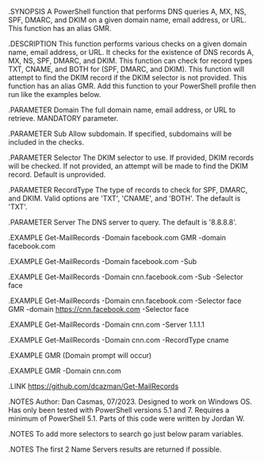 .SYNOPSIS
A PowerShell function that performs DNS queries A, MX, NS, SPF, DMARC, and DKIM on a given domain name, email address, or URL.
This function has an alias GMR.

.DESCRIPTION
This function performs various checks on a given domain name, email address, or URL. It checks for the existence of DNS records A, MX, NS, SPF, DMARC, and DKIM.
This function can check for record types TXT, CNAME, and BOTH for (SPF, DMARC, and DKIM).
This function will attempt to find the DKIM record if the DKIM selector is not provided.
This function has an alias GMR.
Add this function to your PowerShell profile then run like the examples below.

.PARAMETER Domain
The full domain name, email address, or URL to retrieve. MANDATORY parameter.

.PARAMETER Sub
Allow subdomain. If specified, subdomains will be included in the checks.

.PARAMETER Selector
The DKIM selector to use. If provided, DKIM records will be checked. If not provided, an attempt will be made to find the DKIM record. Default is unprovided.

.PARAMETER RecordType
The type of records to check for SPF, DMARC, and DKIM. Valid options are 'TXT', 'CNAME', and 'BOTH'. The default is 'TXT'.

.PARAMETER Server
The DNS server to query. The default is '8.8.8.8'.

.EXAMPLE
Get-MailRecords -Domain facebook.com
GMR -domain facebook.com

.EXAMPLE
Get-MailRecords -Domain facebook.com -Sub

.EXAMPLE
Get-MailRecords -Domain cnn.facebook.com -Sub -Selector face

.EXAMPLE
Get-MailRecords -Domain cnn.facebook.com -Selector face
GMR -domain https://cnn.facebook.com -Selector face

.EXAMPLE
Get-MailRecords -Domain cnn.com -Server 1.1.1.1

.EXAMPLE
Get-MailRecords -Domain cnn.com -RecordType cname

.EXAMPLE
GMR (Domain prompt will occur)

.EXAMPLE
GMR -Domain cnn.com

.LINK
https://github.com/dcazman/Get-MailRecords

.NOTES
Author: Dan Casmas, 07/2023. Designed to work on Windows OS. Has only been tested with PowerShell versions 5.1 and 7. Requires a minimum of PowerShell 5.1.
Parts of this code were written by Jordan W.

.NOTES
To add more selectors to search go just below param variables.

.NOTES
The first 2 Name Servers results are returned if possible.
